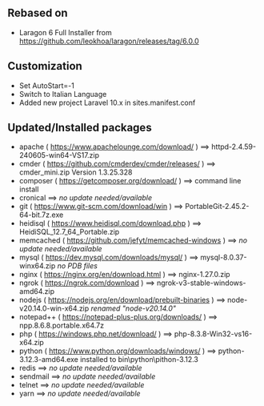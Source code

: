 ## Rebased on

* Laragon 6 Full Installer from  https://github.com/leokhoa/laragon/releases/tag/6.0.0

## Customization

* Set AutoStart=-1
* Switch to Italian Language
* Added new project Laravel 10.x in sites.manifest.conf

## Updated/Installed packages

* apache ( https://www.apachelounge.com/download/ ) ==> httpd-2.4.59-240605-win64-VS17.zip
* cmder ( https://github.com/cmderdev/cmder/releases/ ) ==> cmder_mini.zip Version 1.3.25.328
* composer ( https://getcomposer.org/download/ ) ==> command line install
* cronical ==> _no update needed/available_
* git ( https://www.git-scm.com/download/win ) ==> PortableGit-2.45.2-64-bit.7z.exe
* heidisql ( https://www.heidisql.com/download.php ) ==> HeidiSQL_12.7_64_Portable.zip
* memcached ( https://github.com/jefyt/memcached-windows ) ==> _no update needed/available_
* mysql ( https://dev.mysql.com/downloads/mysql/ ) ==> mysql-8.0.37-winx64.zip _no PDB files_
* nginx ( https://nginx.org/en/download.html ) ==> nginx-1.27.0.zip
* ngrok ( https://ngrok.com/download ) ==> ngrok-v3-stable-windows-amd64.zip
* nodejs ( https://nodejs.org/en/download/prebuilt-binaries ) ==> node-v20.14.0-win-x64.zip _renamed "node-v20.14.0"_
* notepad++ ( https://notepad-plus-plus.org/downloads/ ) ==> npp.8.6.8.portable.x64.7z
* php ( https://windows.php.net/download/ ) ==> php-8.3.8-Win32-vs16-x64.zip
* python ( https://www.python.org/downloads/windows/ ) ==> python-3.12.3-amd64.exe installed to bin\python\pithon-3.12.3
* redis ==> _no update needed/available_
* sendmail ==> _no update needed/available_
* telnet ==> _no update needed/available_
* yarn ==> _no update needed/available_
